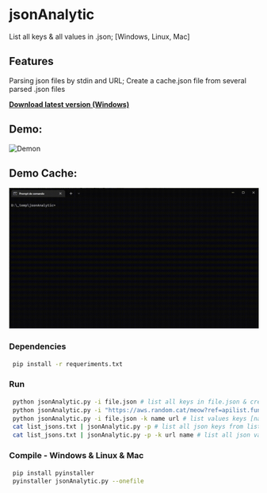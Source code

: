 # jsonAnalytic


List all keys & all values in .json; [Windows, Linux, Mac]

## Features
Parsing json files by stdin and URL; Create a cache.json file from several parsed .json files


[**Download latest version (Windows)**](https://github.com/raylan-oliveira/jsonAnalytic/releases/latest)
## Demo:
![Demon](https://raw.githubusercontent.com/raylan-oliveira/demos/main/demos/jsonAnalytic.gif)

## Demo Cache:
![Demon](https://raw.githubusercontent.com/raylan-oliveira/demos/main/demos/jsonAnalytic_cache.gif)

### Dependencies
   ```sh
	pip install -r requeriments.txt
   ```
   
### Run
   ```sh
	python jsonAnalytic.py -i file.json # list all keys in file.json & create _file_cache.json
	python jsonAnalytic.py -i "https://aws.random.cat/meow?ref=apilist.fun" # list all keys in URL response & create _aws.random.cat_cache.json
	python jsonAnalytic.py -i file.json -k name url # list values keys [name, url] in file.json
    cat list_jsons.txt | jsonAnalytic.py -p # list all json keys from list_jsons.txt
    cat list_jsons.txt | jsonAnalytic.py -p -k url name # list all json values keys [url, name] from list_jsons.txt
   ```
	
### Compile - Windows & Linux & Mac
   ```sh
	pip install pyinstaller
	pyinstaller jsonAnalytic.py --onefile	   
   ```
